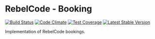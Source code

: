 # RebelCode - Booking

[![Build Status](https://travis-ci.org/rebelcode/rc-booking.svg?branch=develop)](https://travis-ci.org/rebelcode/rc-booking)
[![Code Climate](https://codeclimate.com/github/RebelCode/rc-booking/badges/gpa.svg)](https://codeclimate.com/github/RebelCode/rc-booking)
[![Test Coverage](https://codeclimate.com/github/RebelCode/rc-booking/badges/coverage.svg)](https://codeclimate.com/github/RebelCode/rc-booking/coverage)
[![Latest Stable Version](https://poser.pugx.org/rebelcode/rc-booking/version)](https://packagist.org/packages/rebelcode/rc-booking)

Implementation of RebelCode bookings.
